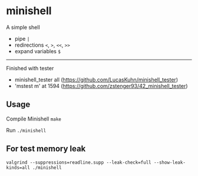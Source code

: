 # minishell
A simple shell

* pipe `|`
* redirections `<`, `>`, `<<`, `>>`
* expand variables `$`

----------------------------------------------------------------------------

Finished with tester

- minishell_tester all (https://github.com/LucasKuhn/minishell_tester)
- 'mstest m' at 1594 (https://github.com/zstenger93/42_minishell_tester)

## Usage

Compile Minishell `make`

Run `./minishell`

## For test memory leak

`valgrind --suppressions=readline.supp --leak-check=full --show-leak-kinds=all ./minishell`
